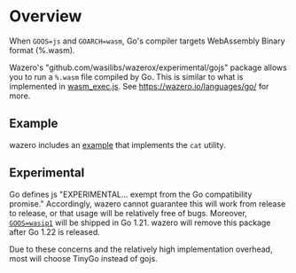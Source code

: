 # Overview

When `GOOS=js` and `GOARCH=wasm`, Go's compiler targets WebAssembly Binary
format (%.wasm).

Wazero's "github.com/wasilibs/wazerox/experimental/gojs" package allows you to run
a `%.wasm` file compiled by Go.  This is similar to what is implemented in
[wasm_exec.js][1]. See https://wazero.io/languages/go/ for more.

## Example

wazero includes an [example](example) that implements the `cat` utility.

## Experimental

Go defines js "EXPERIMENTAL... exempt from the Go compatibility promise."
Accordingly, wazero cannot guarantee this will work from release to release,
or that usage will be relatively free of bugs. Moreover, [`GOOS=wasip1`][2]
will be shipped in Go 1.21. wazero will remove this package after Go 1.22 is
released.

Due to these concerns and the relatively high implementation overhead, most
will choose TinyGo instead of gojs.

[1]: https://github.com/golang/go/blob/go1.20/misc/wasm/wasm_exec.js
[2]: https://github.com/golang/go/issues/58141
